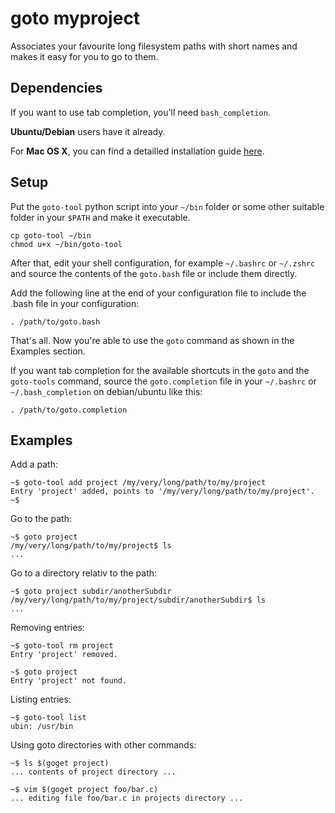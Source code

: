 # goto myproject

Associates your favourite long filesystem paths with short names
and makes it easy for you to go to them.

## Dependencies

If you want to use tab completion, you'll need `bash_completion`.

**Ubuntu/Debian** users have it already.

For **Mac OS X**, you can find a detailled installation guide
[here](http://superuser.com/a/288491).

## Setup

Put the `goto-tool` python script into your `~/bin` folder or some
other suitable folder in your `$PATH` and make it executable.

	cp goto-tool ~/bin
	chmod u+x ~/bin/goto-tool

After that, edit your shell configuration, for example `~/.bashrc` or
`~/.zshrc` and source the contents of the `goto.bash` file or
include them directly.

Add the following line at the end of your configuration file to include
the .bash file in your configuration:

	. /path/to/goto.bash

That's all. Now you're able to use the `goto` command as shown in the
Examples section.

If you want tab completion for the available shortcuts in the `goto`
and the `goto-tools` command, source the `goto.completion` file
in your `~/.bashrc` or `~/.bash_completion` on debian/ubuntu like this:

	. /path/to/goto.completion

## Examples

Add a path:

	~$ goto-tool add project /my/very/long/path/to/my/project
	Entry 'project' added, points to '/my/very/long/path/to/my/project'.
	~$

Go to the path:

	~$ goto project
	/my/very/long/path/to/my/project$ ls
	...

Go to a directory relativ to the path:

	~$ goto project subdir/anotherSubdir
	/my/very/long/path/to/my/project/subdir/anotherSubdir$ ls
	...

Removing entries:

	~$ goto-tool rm project
	Entry 'project' removed.

	~$ goto project
	Entry 'project' not found.

Listing entries:

	~$ goto-tool list
	ubin: /usr/bin

Using goto directories with other commands:

	~$ ls $(goget project)
	... contents of project directory ...

	~$ vim $(goget project foo/bar.c)
	... editing file foo/bar.c in projects directory ...
